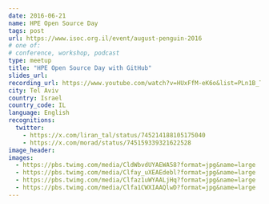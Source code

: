 ```yaml
---
date: 2016-06-21
name: HPE Open Source Day
tags: post
url: https://www.isoc.org.il/event/august-penguin-2016
# one of:
# conference, workshop, podcast
type: meetup
title: "HPE Open Source Day with GitHub"
slides_url:
recording_url: https://www.youtube.com/watch?v=HUxFfM-eK6o&list=PLn1B_TbSSPfocr49B2guv_uukMjRCVdKz&index=13
city: Tel Aviv
country: Israel
country_code: IL
language: English
recognitions:
  twitter:
    - https://x.com/liran_tal/status/745214188105175040
    - https://x.com/morad/status/745159339321622528
image_header:
images:
  - https://pbs.twimg.com/media/CldWbvdUYAEWA58?format=jpg&name=large
  - https://pbs.twimg.com/media/Clfay_uXEAEdebl?format=jpg&name=large
  - https://pbs.twimg.com/media/Clfaz1uWYAALjHq?format=jpg&name=large
  - https://pbs.twimg.com/media/Clfa1CWXIAAQlwD?format=jpg&name=large
---
```

